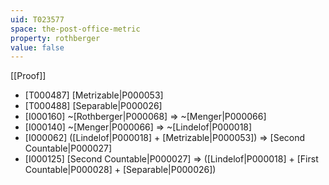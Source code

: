 ```yaml
---
uid: T023577
space: the-post-office-metric
property: rothberger
value: false
---
```

[[Proof]]

* [T000487] [Metrizable|P000053]
* [T000488] [Separable|P000026]
* [I000160] ~[Rothberger|P000068] => ~[Menger|P000066]
* [I000140] ~[Menger|P000066] => ~[Lindelof|P000018]
* [I000062] ([Lindelof|P000018] + [Metrizable|P000053]) => [Second Countable|P000027]
* [I000125] [Second Countable|P000027] => ([Lindelof|P000018] + [First Countable|P000028] + [Separable|P000026])

